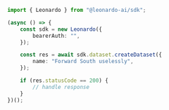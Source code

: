 <!-- Start SDK Example Usage -->


```typescript
import { Leonardo } from "@leonardo-ai/sdk";

(async () => {
    const sdk = new Leonardo({
        bearerAuth: "",
    });

    const res = await sdk.dataset.createDataset({
        name: "Forward South uselessly",
    });

    if (res.statusCode == 200) {
        // handle response
    }
})();

```
<!-- End SDK Example Usage -->